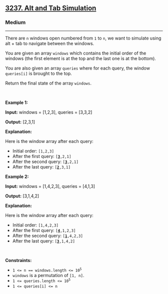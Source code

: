 <h2><a href="https://leetcode.com/problems/alt-and-tab-simulation">3237. Alt and Tab Simulation</a></h2><h3>Medium</h3><hr><p>There are <code>n</code> windows open numbered from <code>1</code> to <code>n</code>, we want to simulate using alt + tab to navigate between the windows.</p>

<p>You are given an array <code>windows</code> which contains the initial order of the windows (the first element is at the top and the last one is at the bottom).</p>

<p>You are also given an array <code>queries</code> where for each query, the window <code>queries[i]</code> is brought to the top.</p>

<p>Return the final state of the array <code>windows</code>.</p>

<p>&nbsp;</p>
<p><strong class="example">Example 1:</strong></p>

<div class="example-block">
<p><strong>Input:</strong> <span class="example-io">windows = [1,2,3], queries = [3,3,2]</span></p>

<p><strong>Output:</strong> <span class="example-io">[2,3,1]</span></p>

<p><strong>Explanation:</strong></p>

<p>Here is the window array after each query:</p>

<ul>
	<li>Initial order: <code>[1,2,3]</code></li>
	<li>After the first query: <code>[<u><strong>3</strong></u>,2,1]</code></li>
	<li>After the second query: <code>[<u><strong>3</strong></u>,2,1]</code></li>
	<li>After the last query: <code>[<u><strong>2</strong></u>,3,1]</code></li>
</ul>
</div>

<p><strong class="example">Example 2:</strong></p>

<div class="example-block">
<p><strong>Input:</strong> <span class="example-io">windows = [1,4,2,3], queries = [4,1,3]</span></p>

<p><strong>Output:</strong> <span class="example-io">[3,1,4,2]</span></p>

<p><strong>Explanation:</strong></p>

<p>Here is the window array after each query:</p>

<ul>
	<li>Initial order: <code>[1,4,2,3]</code></li>
	<li>After the first query: <code>[<u><strong>4</strong></u>,1,2,3]</code></li>
	<li>After the second query: <code>[<u><strong>1</strong></u>,4,2,3]</code></li>
	<li>After the last query: <code>[<u><strong>3</strong></u>,1,4,2]</code></li>
</ul>
</div>

<p>&nbsp;</p>
<p><strong>Constraints:</strong></p>

<ul>
	<li><code>1 &lt;= n == windows.length &lt;= 10<sup>5</sup></code></li>
	<li><code>windows</code> is a permutation of <code>[1, n]</code>.</li>
	<li><code>1 &lt;= queries.length &lt;= 10<sup>5</sup></code></li>
	<li><code>1 &lt;= queries[i] &lt;= n</code></li>
</ul>
